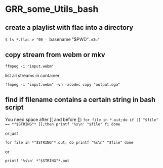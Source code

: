 # GRR_some_Utils_bash

## create  a playlist with flac into a directory
`$ ls *.flac > "00 - `basename "$PWD"`.m3u" `


## copy stream from webm or mkv
`ffmpeg -i "input.webm" `

list all streams in container

`ffmpeg -i "input.webm" -vn -acodec copy "output.oga"`
## find if filename contains a certain string in bash script
You need space after [[ and before ]]:
`for file in *.out;do
  if [[ "$file" == *"$STRING"* ]];then
    printf '%s\n' "$file"
  fi
done`

or just

`for file in *"$STRING"*.out; do
    printf '%s\n' "$file"
done `

or

` printf '%s\n' *"$STRING"*.out `

